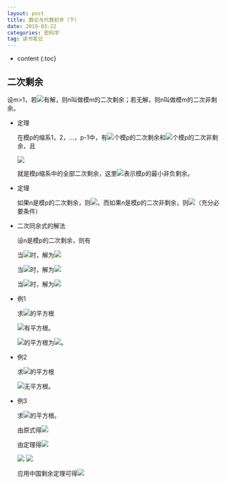 ```yaml
---
layout: post
title: 数论与代数初步（下）
date: 2019-03-22
categories: 密码学
tag: 读书笔记
---
```


* content
{:toc}

## 二次剩余

设m>1，若<img src="https://latex.codecogs.com/png.latex? x^2\equiv n(mod\ m),(n,m)=1">有解，则n叫做模m的二次剩余；若无解，则n叫做模m的二次非剩余。

- 定理

  在模p的缩系1，2，...，p-1中，有<img src="https://latex.codecogs.com/png.latex? \frac12(p-1)">个模p的二次剩余和<img src="https://latex.codecogs.com/png.latex? \frac12(p-1)">个模p的二次非剩余，且

  <img src="https://latex.codecogs.com/png.latex? 1,\,<2^2>_p,\,...\,,<(\frac{p-1}2)^2>_p">

  就是模p缩系中的全部二次剩余，这里<img src="https://latex.codecogs.com/png.latex? <.>_p">表示模p的最小非负剩余。

- 定理

  如果n是模p的二次剩余，则<img src="https://latex.codecogs.com/png.latex? n^{\frac{p-1}2\equiv 1(mod\,p)}">，而如果n是模p的二次非剩余，则<img src="https://latex.codecogs.com/png.latex? n^{\frac{p-1}2\equiv -1(mod\,p)}">（充分必要条件）

- 二次同余式的解法

  设n是模p的二次剩余，则有

  当<img src="https://latex.codecogs.com/png.latex?p\equiv 3(mod\ 4)">时，解为<img src="https://latex.codecogs.com/png.latex?\pm n^{\frac{p+1}4}">

  当<img src="https://latex.codecogs.com/png.latex?p\equiv 5(mod\ 8),n^{\frac{p-1}4}\equiv 1(mod\ p)">时，解为<img src="https://latex.codecogs.com/png.latex?\pm n^{\frac{p+3}8}">

  当<img src="https://latex.codecogs.com/png.latex?p\equiv 5(mod\ 8),n^{\frac{p-1}4}\equiv -1(mod\ p)">时，解为<img src="https://latex.codecogs.com/png.latex?\pm (\frac{p-1}2)!n^{\frac{p+3}8}">

- 例1
  
  求<img src="https://latex.codecogs.com/png.latex?5(mod\ 11)">的平方根

  <img src="https://latex.codecogs.com/png.latex?\because \frac{p-1}2=5,x\equiv 5^5\equiv 1(mod\ 11),\therefore 5(mod\ 11)">有平方根。

  <img src="https://latex.codecogs.com/png.latex?\because \frac{p+1}4=3,x\equiv 5^3\equiv 4(mod\ 11),\therefore 5(mod\ 11)">的平方根为<img src="https://latex.codecogs.com/png.latex?\pm 4">。

- 例2
  
  求<img src="https://latex.codecogs.com/png.latex?2(mod\ 11)">的平方根

  <img src="https://latex.codecogs.com/png.latex?\because \frac{p-1}2=5,x\equiv 2^5\equiv -1(mod\ 11),\therefore 2(mod\ 11)">无平方根。

- 例3
  
  求<img src="https://latex.codecogs.com/png.latex?x^2\equiv 71(mod\ 77)">的平方根。

  由原式得<img src="https://latex.codecogs.com/png.latex?\left\{\begin{matrix}&space;x^2\equiv&space;71\equiv&space;1(mod\&space;7)\\&space;x^2\equiv&space;71\equiv&space;5(mod\&space;11)&space;\end{matrix}\right.">

  由定理得<img src="https://latex.codecogs.com/png.latex?\left\{\begin{matrix}&space;x\equiv&space;\pm1(mod\&space;7)\\&space;x\equiv&space;\pm4(mod\&space;11)&space;\end{matrix}\right.">

  <img src="https://latex.codecogs.com/png.latex?\therefore"> <img src="https://latex.codecogs.com/png.latex?\left\{\begin{matrix}&space;x\equiv&space;1(mod\&space;7)\\&space;x\equiv&space;4(mod\&space;11)&space;\end{matrix}\right&space;,&space;\left\{\begin{matrix}&space;x\equiv&space;1(mod\&space;7)\\&space;x\equiv&space;-4(mod\&space;11)&space;\end{matrix}\right&space;,&space;\left\{\begin{matrix}&space;x\equiv&space;-1(mod\&space;7)\\&space;x\equiv&space;4(mod\&space;11)&space;\end{matrix}\right&space;,&space;\left\{\begin{matrix}&space;x\equiv&space;-1(mod\&space;7)\\&space;x\equiv&space;-4(mod\&space;11)&space;\end{matrix}\right">

  应用中国剩余定理可得<img src="https://latex.codecogs.com/png.latex?x\equiv 15,29,-29,-15(mod\ 77)">